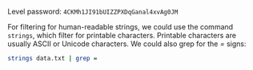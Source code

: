 Level password: `4CKMh1JI91bUIZZPXDqGanal4xvAg0JM`

For filtering for human-readable strings, we could use the command `strings`, which filter for printable characters. Printable characters are usually ASCII or Unicode characters. We could also grep for the *=* signs:

```sh
strings data.txt | grep =
```